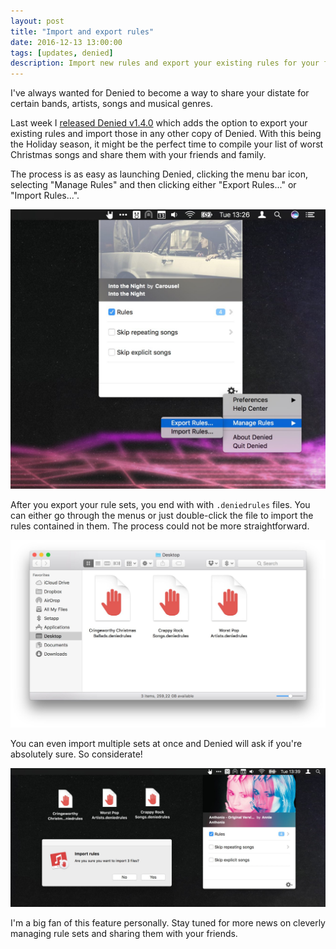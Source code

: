 ```yaml
---
layout: post
title: "Import and export rules"
date: 2016-12-13 13:00:00
tags: [updates, denied]
description: Import new rules and export your existing rules for your friends.
---
```


I've always wanted for Denied to become a way to share your distate for certain bands, artists, songs and musical genres.

Last week I [released Denied v1.4.0](/denied/appstore) which adds the option to export your existing rules and import those in any other copy of Denied. With this being the Holiday season, it might be the perfect time to compile your list of worst Christmas songs and share them with your friends and family.

<!-- more -->

The process is as easy as launching Denied, clicking the menu bar icon, selecting "Manage Rules" and then clicking either "Export Rules..." or "Import Rules...".

![Export rules with Denied v1.4.0](/assets/img/news/denied-export-rules.jpg)

After you export your rule sets, you end with with `.deniedrules` files. You can either go through the menus or just double-click the file to import the rules contained in them. The process could not be more straightforward.

![A bunch of .deniedrules files](/assets/img/news/denied-rules-files.jpg)

You can even import multiple sets at once and Denied will ask if you're absolutely sure. So considerate!

![Importing rule sets](/assets/img/news/denied-import-rules.jpg)

I'm a big fan of this feature personally. Stay tuned for more news on cleverly managing rule sets and sharing them with your friends.
